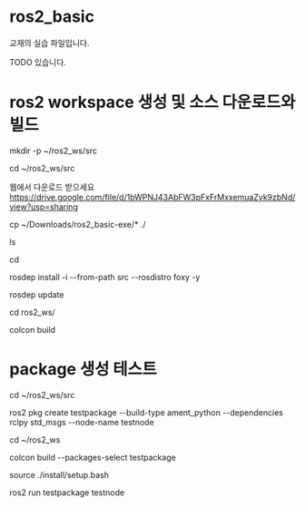 # ros2_basic

교재의 실습 파일입니다.

TODO 있습니다.

# ros2 workspace 생성 및 소스 다운로드와 빌드

mkdir -p ~/ros2_ws/src

cd ~/ros2_ws/src

웹에서 다운로드 받으세요
https://drive.google.com/file/d/1bWPNJ43AbFW3pFxFrMxxemuaZyk9zbNd/view?usp=sharing

cp ~/Downloads/ros2_basic-exe/* ./

ls

cd

rosdep install -i --from-path src --rosdistro foxy -y

rosdep update

cd ros2_ws/

colcon build


# package 생성 테스트

cd ~/ros2_ws/src

ros2 pkg create testpackage --build-type ament_python --dependencies rclpy std_msgs  --node-name testnode

cd ~/ros2_ws

colcon build --packages-select testpackage

source ./install/setup.bash

ros2 run testpackage testnode



